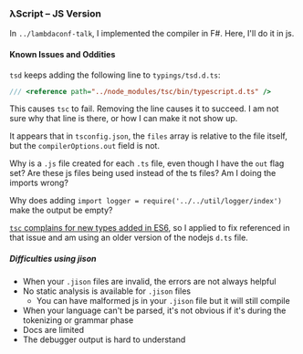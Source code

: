 ### λScript – JS Version

In `../lambdaconf-talk`, I implemented the compiler in F#. Here, I'll do it in js.

#### Known Issues and Oddities
`tsd` keeps adding the following line to `typings/tsd.d.ts`:
 
```ts
/// <reference path="../node_modules/tsc/bin/typescript.d.ts" />
```
 
This causes `tsc` to fail. Removing the line causes it to succeed. I am not sure why that line is there, or
how I can make it not show up.
 
It appears that in `tsconfig.json`, the `files` array is relative to the file itself, but the `compilerOptions.out` 
field is not.

Why is a `.js` file created for each `.ts` file, even though I have the `out` flag set? Are these js files being
used instead of the ts files? Am I doing the imports wrong?

Why does adding `import logger = require('../../util/logger/index')` make the output be empty?

[`tsc` complains for new types added in ES6](https://github.com/borisyankov/DefinitelyTyped/issues/4249), 
so I applied to fix referenced in that issue and am using an older version of the nodejs `d.ts` file.

##### Difficulties using jison
* When your `.jison` files are invalid, the errors are not always helpful
* No static analysis is available for `.jison` files
    * You can have malformed js in your `.jison` file but it will still compile
* When your language can't be parsed, it's not obvious if it's during the tokenizing or grammar phase
* Docs are limited
* The debugger output is hard to understand
